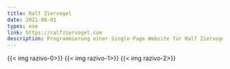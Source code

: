 ```yaml
---
title: Ralf Ziervogel
date: 2021-06-01
types: exe
link: https://ralfziervogel.com
description: Programmierung einer Single-Page Website für Ralf Ziervogel
---
```

{{< img razivo-0>}}
{{< img razivo-1>}}
{{< img razivo-2>}}
